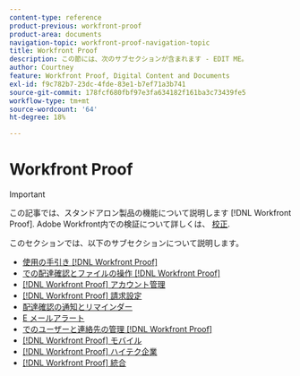 ```yaml
---
content-type: reference
product-previous: workfront-proof
product-area: documents
navigation-topic: workfront-proof-navigation-topic
title: Workfront Proof
description: この節には、次のサブセクションが含まれます - EDIT ME。
author: Courtney
feature: Workfront Proof, Digital Content and Documents
exl-id: f9c782b7-23dc-4fde-83e1-b7ef71a3b741
source-git-commit: 178fcf680fbf97e3fa634182f161ba3c73439fe5
workflow-type: tm+mt
source-wordcount: '64'
ht-degree: 18%

---
```


# Workfront Proof

>[!IMPORTANT]
>
>この記事では、スタンドアロン製品の機能について説明します [!DNL Workfront Proof]. Adobe Workfront内での検証について詳しくは、 [校正](../review-and-approve-work/proofing/proofing.md).

このセクションでは、以下のサブセクションについて説明します。

* [使用の手引き [!DNL Workfront Proof]](../workfront-proof/wp-getstarted/getting-started-with-workfront-proof.md)
* [での配達確認とファイルの操作 [!DNL Workfront Proof]](../workfront-proof/wp-work-proofsfiles/wp-work-proofs-files.md)
* [[!DNL Workfront Proof] アカウント管理](../workfront-proof/wp-acct-admin/wp-account-admin.md)
* [[!DNL Workfront Proof] 請求設定](../workfront-proof/wp-billingsettings/wp-billing-settings.md)
* [配達確認の通知とリマインダー](../workfront-proof/wp-emailsntfctns/wp-emails-and-notifications.md)
* [E メールアラート](../workfront-proof/wp-emailsntfctns/email-alerts/email-alerts.md)
* [でのユーザーと連絡先の管理 [!DNL Workfront Proof]](../workfront-proof/wp-mnguserscontacts/manage-user-contacts.md)
* [[!DNL Workfront Proof] モバイル](../workfront-proof/wp-mobile/wp-mobile.md)
* [[!DNL Workfront Proof] ハイテク企業](../workfront-proof/wp-tech-corner/tech-corner.md)
* [[!DNL Workfront Proof] 統合](../workfront-proof/wp-integrations/wp-integrations.md)

